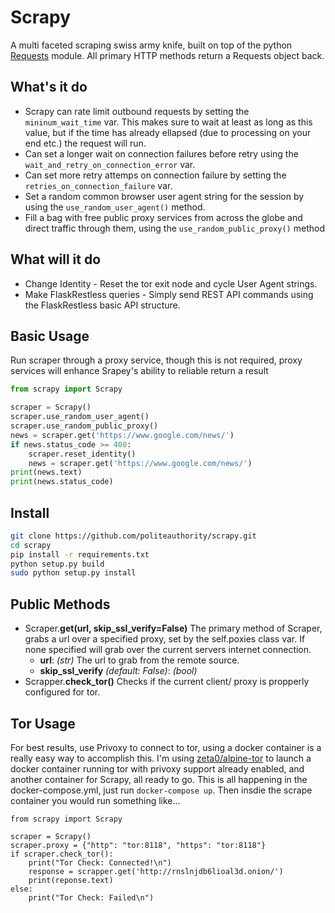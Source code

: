 # Scrapy
A multi faceted scraping swiss army knife, built on top of the python [Requests](http://docs.python-requests.org/en/master/) module. All primary HTTP methods return a Requests object back.

## What's it do
- Scrapy can rate limit outbound requests by setting the ```mininum_wait_time``` var. This makes sure to wait at least as long as this value, but if the time has already ellapsed (due to processing on your end etc.) the request will run.
- Can set a longer wait on connection failures before retry using the ```wait_and_retry_on_connection_error``` var.
- Can set more retry attemps on connection failure by setting the ```retries_on_connection_failure``` var.
- Set a random common browser user agent string for the session by using the ```use_random_user_agent()``` method.
- Fill a bag with free public proxy services from across the globe and direct traffic through them, using the ```use_random_public_proxy()``` method

## What will it do
- Change Identity - Reset the tor exit node and cycle User Agent strings.
- Make FlaskRestless queries - Simply send REST API commands using the FlaskRestless basic API structure.

## Basic Usage
Run scraper through a proxy service, though this is not required, proxy services will enhance Srapey's ability to reliable return a result
```python
from scrapy import Scrapy

scraper = Scrapy()
scraper.use_random_user_agent()
scraper.use_random_public_proxy()
news = scraper.get('https://www.google.com/news/')
if news.status_code >= 400:
    scraper.reset_identity()
    news = scraper.get('https://www.google.com/news/')
print(news.text)
print(news.status_code)
```

## Install
```bash
git clone https://github.com/politeauthority/scrapy.git
cd scrapy
pip install -r requirements.txt
python setup.py build
sudo python setup.py install
```

## Public Methods
- Scraper.**get(url, skip_ssl_verify=False)**
        The primary method of Scraper, grabs a url over a specified proxy, set by the self.poxies class var. If none specified will grab over the current servers internet connection.
    - **url**: _(str)_ The url to grab from the remote source.
    - **skip_ssl_verify** _(default: False)_: _(bool)_
- Scrapper.**check_tor()**
    Checks if the current client/ proxy is propperly configured for tor.

## Tor Usage
For best results, use Privoxy to connect to tor, using a docker container is a really easy way to accomplish this. I'm using [zeta0/alpine-tor](https://github.com/zuazo/alpine-tor-docker) to launch a docker container running tor with privoxy support already enabled, and another container for Scrapy, all ready to go. This is all happening in the docker-compose.yml, just run ```docker-compose up```. Then insdie the scrape container you would run something like...

    from scrapy import Scrapy

    scraper = Scrapy()
    scraper.proxy = {"http": "tor:8118", "https": "tor:8118"}
    if scraper.check_tor():
        print("Tor Check: Connected!\n")
        response = scrapper.get('http://rnslnjdb6lioal3d.onion/')
        print(reponse.text)
    else:
        print("Tor Check: Failed\n")

